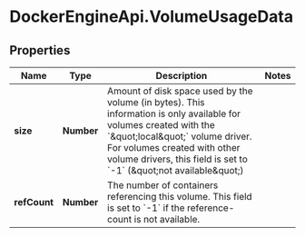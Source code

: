 # DockerEngineApi.VolumeUsageData

## Properties

Name | Type | Description | Notes
------------ | ------------- | ------------- | -------------
**size** | **Number** | Amount of disk space used by the volume (in bytes). This information is only available for volumes created with the &#x60;\&quot;local\&quot;&#x60; volume driver. For volumes created with other volume drivers, this field is set to &#x60;-1&#x60; (\&quot;not available\&quot;)  | 
**refCount** | **Number** | The number of containers referencing this volume. This field is set to &#x60;-1&#x60; if the reference-count is not available.  | 


